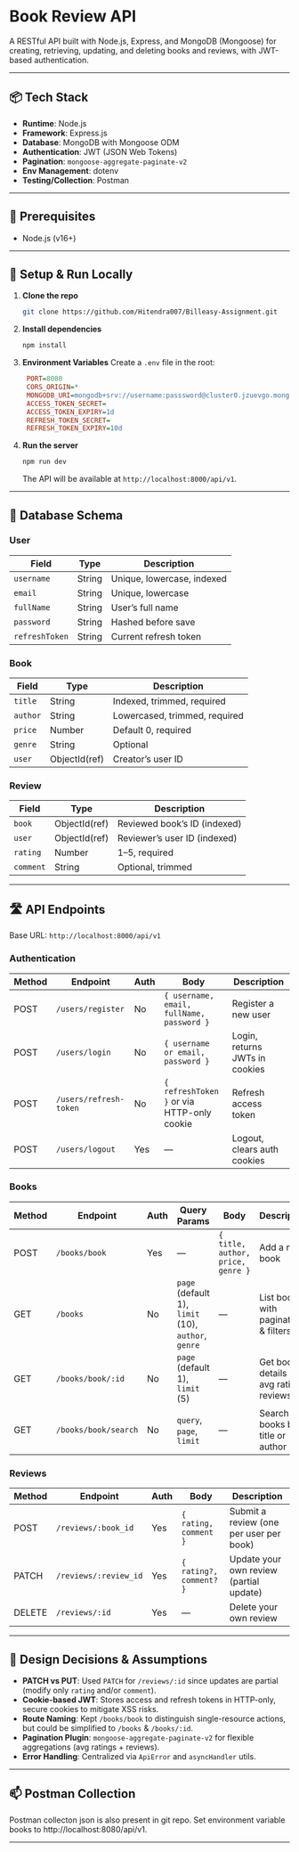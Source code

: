 # Book Review API

A RESTful API built with Node.js, Express, and MongoDB (Mongoose) for creating, retrieving, updating, and deleting books and reviews, with JWT-based authentication.

---

## 📦 Tech Stack

* **Runtime**: Node.js
* **Framework**: Express.js
* **Database**: MongoDB with Mongoose ODM
* **Authentication**: JWT (JSON Web Tokens)
* **Pagination**: `mongoose-aggregate-paginate-v2`
* **Env Management**: dotenv
* **Testing/Collection**: Postman

---

## 🌱 Prerequisites

* Node.js (v16+)

---

## 🚀 Setup & Run Locally

1. **Clone the repo**

   ```bash
   git clone https://github.com/Hitendra007/Billeasy-Assignment.git
   ```

2. **Install dependencies**

   ```bash
   npm install
   ```

3. **Environment Variables**
   Create a `.env` file in the root:

   ```ini
    PORT=8080
    CORS_ORIGIN=*
    MONGODB_URI=mongodb+srv://username:passsword@cluster0.jzuevgo.mongodb.net/
    ACCESS_TOKEN_SECRET=
    ACCESS_TOKEN_EXPIRY=1d
    REFRESH_TOKEN_SECRET=
    REFRESH_TOKEN_EXPIRY=10d
   ```

4. **Run the server**

   ```bash
   npm run dev
   ```

   The API will be available at `http://localhost:8000/api/v1`.

---

## 🔗 Database Schema

### User

| Field          | Type   | Description                |
| -------------- | ------ | -------------------------- |
| `username`     | String | Unique, lowercase, indexed |
| `email`        | String | Unique, lowercase          |
| `fullName`     | String | User’s full name           |
| `password`     | String | Hashed before save         |
| `refreshToken` | String | Current refresh token      |

### Book

| Field    | Type          | Description                   |
| -------- | ------------- | ----------------------------- |
| `title`  | String        | Indexed, trimmed, required    |
| `author` | String        | Lowercased, trimmed, required |
| `price`  | Number        | Default 0, required           |
| `genre`  | String        | Optional                      |
| `user`   | ObjectId(ref) | Creator’s user ID             |

### Review

| Field     | Type          | Description                  |
| --------- | ------------- | ---------------------------- |
| `book`    | ObjectId(ref) | Reviewed book’s ID (indexed) |
| `user`    | ObjectId(ref) | Reviewer’s user ID (indexed) |
| `rating`  | Number        | 1–5, required                |
| `comment` | String        | Optional, trimmed            |

---

## 🛣️ API Endpoints

Base URL: `http://localhost:8000/api/v1`

### Authentication

| Method | Endpoint               | Auth | Body                                       | Description                    |
| ------ | ---------------------- | ---- | ------------------------------------------ | ------------------------------ |
| POST   | `/users/register`      | No   | `{ username, email, fullName, password }`  | Register a new user            |
| POST   | `/users/login`         | No   | `{ username or email, password }`          | Login, returns JWTs in cookies |
| POST   | `/users/refresh-token` | No   | `{ refreshToken }` or via HTTP-only cookie | Refresh access token           |
| POST   | `/users/logout`        | Yes  | —                                          | Logout, clears auth cookies    |

### Books

| Method | Endpoint             | Auth | Query Params                                        | Body                              | Description                             |
| ------ | -------------------- | ---- | --------------------------------------------------- | --------------------------------- | --------------------------------------- |
| POST   | `/books/book`        | Yes  | —                                                   | `{ title, author, price, genre }` | Add a new book                          |
| GET    | `/books`             | No   | `page` (default 1), `limit` (10), `author`, `genre` | —                                 | List books with pagination & filters    |
| GET    | `/books/book/:id`    | No   | `page` (default 1), `limit` (5)                     | —                                 | Get book details + avg rating + reviews |
| GET    | `/books/book/search` | No   | `query`, `page`, `limit`                            | —                                 | Search books by title or author         |

### Reviews

| Method | Endpoint              | Auth | Body                    | Description                             |
| ------ | --------------------- | ---- | ----------------------- | --------------------------------------- |
| POST   | `/reviews/:book_id`   | Yes  | `{ rating, comment }`   | Submit a review (one per user per book) |
| PATCH  | `/reviews/:review_id` | Yes  | `{ rating?, comment? }` | Update your own review (partial update) |
| DELETE | `/reviews/:id`        | Yes  | —                       | Delete your own review                  |

---

## 📌 Design Decisions & Assumptions

* **PATCH vs PUT**: Used `PATCH` for `/reviews/:id` since updates are partial (modify only `rating` and/or `comment`).
* **Cookie-based JWT**: Stores access and refresh tokens in HTTP-only, secure cookies to mitigate XSS risks.
* **Route Naming**: Kept `/books/book` to distinguish single-resource actions, but could be simplified to `/books` & `/books/:id`.
* **Pagination Plugin**: `mongoose-aggregate-paginate-v2` for flexible aggregations (avg ratings + reviews).
* **Error Handling**: Centralized via `ApiError` and `asyncHandler` utils.

---

## 📫 Postman Collection

Postman collecton json is also present in git repo.
Set environment variable books to http://localhost:8080/api/v1. 

---
